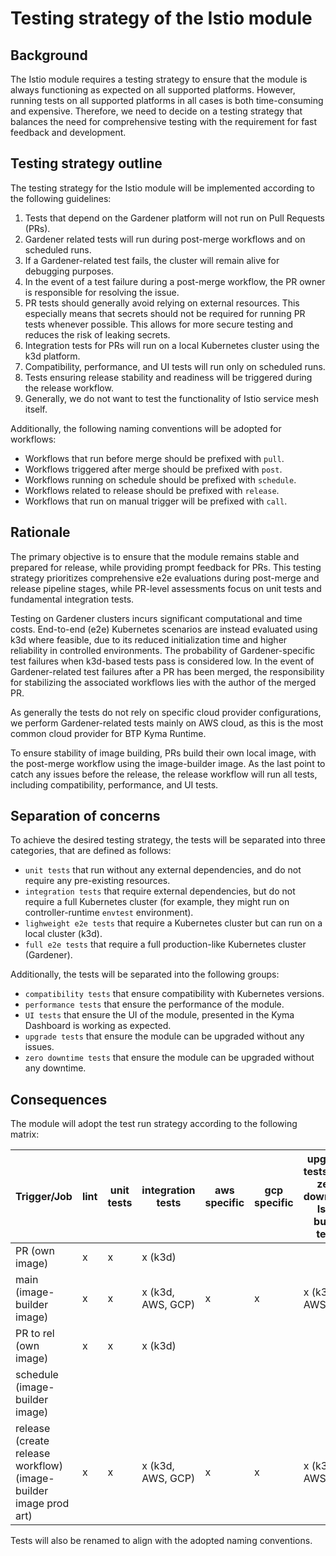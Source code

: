 # Testing strategy of the Istio module

## Background
The Istio module requires a testing strategy to ensure that the module is always functioning
as expected on all supported platforms.
However, running tests on all supported platforms in all cases is both time-consuming and expensive.
Therefore, we need to decide on a testing strategy that balances the need for comprehensive
testing with the requirement for fast feedback and development.

## Testing strategy outline

The testing strategy for the Istio module will be implemented according to the following guidelines:
1. Tests that depend on the Gardener platform will not run on Pull Requests (PRs).
2. Gardener related tests will run during post-merge workflows and on scheduled runs.
3. If a Gardener-related test fails, the cluster will remain alive for debugging purposes.
4. In the event of a test failure during a post-merge workflow, the PR owner is responsible for resolving the issue.
5. PR tests should generally avoid relying on external resources.
   This especially means that secrets should not be required for running PR tests whenever possible.
   This allows for more secure testing and reduces the risk of leaking secrets.
6. Integration tests for PRs will run on a local Kubernetes cluster using the k3d platform.
7. Compatibility, performance, and UI tests will run only on scheduled runs.
8. Tests ensuring release stability and readiness will be triggered during the release workflow.
9. Generally, we do not want to test the functionality of Istio service mesh itself.

Additionally, the following naming conventions will be adopted for workflows:
- Workflows that run before merge should be prefixed with `pull`.
- Workflows triggered after merge should be prefixed with `post`.
- Workflows running on schedule should be prefixed with `schedule`.
- Workflows related to release should be prefixed with `release`.
- Workflows that run on manual trigger will be prefixed with `call`.

## Rationale

The primary objective is to ensure that the module remains stable and prepared for release,
while providing prompt feedback for PRs.
This testing strategy prioritizes comprehensive e2e evaluations during post-merge and release pipeline stages,
while PR-level assessments focus on unit tests and fundamental integration tests.

Testing on Gardener clusters incurs significant computational and time costs.
End-to-end (e2e) Kubernetes scenarios are instead evaluated using k3d where feasible,
due to its reduced initialization time and higher reliability in controlled environments.
The probability of Gardener-specific test failures when k3d-based tests pass is considered low.
In the event of Gardener-related test failures after a PR has been merged,
the responsibility for stabilizing the associated workflows lies with the author of the merged PR.

As generally the tests do not rely on specific cloud provider configurations,
we perform Gardener-related tests mainly on AWS cloud, 
as this is the most common cloud provider for BTP Kyma Runtime.

To ensure stability of image building, PRs build their own local image,
with the post-merge workflow using the image-builder image.
As the last point to catch any issues before the release,
the release workflow will run all tests, including compatibility, performance, and UI tests.

## Separation of concerns

To achieve the desired testing strategy,
the tests will be separated into three categories,
that are defined as follows:
- `unit tests` that run without any external dependencies, and do not require any pre-existing resources.
- `integration tests` that require external dependencies,
but do not require a full Kubernetes cluster (for example, they might run on controller-runtime `envtest` environment).
- `lighweight e2e tests` that require a Kubernetes cluster but can run on a local cluster (k3d).
- `full e2e tests` that require a full production-like Kubernetes cluster (Gardener).

Additionally, the tests will be separated into the following groups:
- `compatibility tests` that ensure compatibility with Kubernetes versions.
- `performance tests` that ensure the performance of the module.
- `UI tests` that ensure the UI of the module, presented in the Kyma Dashboard is working as expected.
- `upgrade tests` that ensure the module can be upgraded without any issues.
- `zero downtime tests` that ensure the module can be upgraded without any downtime.

## Consequences

The module will adopt the test run strategy according to the following matrix:

| Trigger/Job                                                      | lint | unit tests | integration tests | aws specific | gcp specific | upgrade tests (incl zero downtime Istio bump test) | compatibility test | UI tests | performance tests |
|------------------------------------------------------------------|------|------------|-------------------|--------------|--------------|----------------------------------------------------|--------------------|----------|-------------------|
| PR (own image)                                                   | x    | x          | x (k3d)           |              |              |                                                    |                    |          |                   |
| main (image-builder image)                                       | x    | x          | x (k3d, AWS, GCP) | x            | x            | x (k3d, AWS)                                       |                    |          |                   |
| PR to rel (own image)                                            | x    | x          | x (k3d)           |              |              |                                                    |                    |          |                   |
| schedule (image-builder image)                                   |      |            |                   |              |              |                                                    | x (k3d, AWS)       | x (k3d)  | x (AWS)           |
| release (create release workflow) (image-builder image prod art) | x    | x          | x (k3d, AWS, GCP) | x            | x            | x (k3d, AWS)                                       |                    |          |                   |

Tests will also be renamed to align with the adopted naming conventions.
